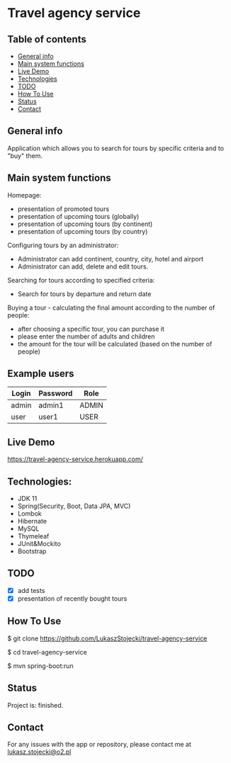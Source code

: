 # Travel agency service

## Table of contents
* [General info](#General-info)
* [Main system functions](#Main-system-functions)
* [Live Demo](#Live-Demo)
* [Technologies](#Technologies)
* [TODO](#TODO)
* [How To Use](#How-To-Use)
* [Status](#status)
* [Contact](#contact)

## General info

Application which allows you to search for tours by specific criteria and to "buy" them.

## Main system functions

Homepage:
  * presentation of promoted tours
  * presentation of upcoming tours (globally)
  * presentation of upcoming tours (by continent)
  * presentation of upcoming tours (by country)

Configuring tours by an administrator: 
  * Administrator can add continent, country, city, hotel and airport
  * Administrator can add, delete and edit tours.

Searching for tours according to specified criteria:
  * Search for tours by departure and return date

Buying a tour - calculating the final amount according to the number of people:
  * after choosing a specific tour, you can purchase it
  * please enter the number of adults and children
  * the amount for the tour will be calculated (based on the number of people)

## Example users

  | Login  | Password |  Role |
  | ------ | -------- | ----- |
  | admin  |  admin1  | ADMIN |
  | user   |  user1   | USER  |
  
## Live Demo

https://travel-agency-service.herokuapp.com/

## Technologies:

 * JDK 11
 * Spring(Security, Boot, Data JPA, MVC)
 * Lombok
 * Hibernate
 * MySQL
 * Thymeleaf
 * JUnit&Mockito
 * Bootstrap

## TODO
 * [X] add tests
 * [X] presentation of recently bought tours

## How To Use
 $ git clone https://github.com/LukaszStojecki/travel-agency-service

 $ cd travel-agency-service

 $ mvn spring-boot:run

## Status
Project is: finished.

## Contact

For any issues with the app or repository, please contact me at lukasz.stojecki@o2.pl
